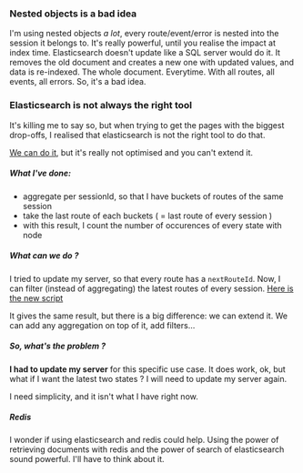 ### Nested objects is a bad idea

I'm using nested objects *a lot*, every route/event/error is nested into the session it belongs to. It's really powerful, until you realise the impact at index time. Elasticsearch doesn't update like a SQL server would do it. It removes the old document and creates a new one with updated values, and data is re-indexed. The whole document. Everytime. With all routes, all events, all errors. So, it's a bad idea.

### Elasticsearch is not always the right tool

It's killing me to say so, but when trying to get the pages with the biggest drop-offs, I realised that elasticsearch is not the right tool to do that.

[We can do it](https://github.com/marg51/foul/blob/a04a86e/elasticsearch/reports/bounce_after_event.coffee), but it's really not optimised and you can't extend it.

##### What I've done:

- aggregate per sessionId, so that I have buckets of routes of the same session
- take the last route of each buckets ( = last route of every session )
- with this result, I count the number of occurences of every state with node

##### What can we do ?

I tried to update my server, so that every route has a `nextRouteId`. Now, I can filter (instead of aggregating) the latest routes of every session. [Here is the new script](https://github.com/marg51/foul/blob/a047aa4/elasticsearch/reports/bounce_after_event.coffee)

It gives the same result, but there is a big difference: we can extend it. We can add any aggregation on top of it, add filters…

##### So, what's the problem ?

**I had to update my server** for this specific use case. It does work, ok, but what if I want the latest two states ? I will need to update my server again.

I need simplicity, and it isn't what I have right now.

##### Redis

I wonder if using elasticsearch and redis could help. Using the power of retrieving documents with redis and the power of search of elasticsearch sound powerful. I'll have to think about it.


